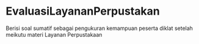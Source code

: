 # EvaluasiLayananPerpustakan
Berisi soal sumatif sebagai pengukuran kemampuan peserta diklat setelah meikutu materi Layanan Perpustakaan
